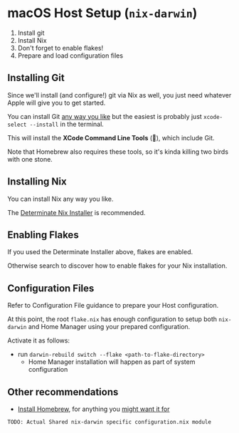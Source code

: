 # macOS Host Setup (`nix-darwin`)

1. Install git
1. Install Nix
1. Don't forget to enable flakes!
1. Prepare and load configuration files

## Installing Git

Since we'll install (and configure!) git via Nix as well, you just need whatever Apple will give you to get started.

You can install Git [any way you like](https://macpaw.com/how-to/install-git-mac) but the easiest is probably just `xcode-select --install` in the terminal.

This will install the **XCode Command Line Tools** (🤮), which include Git.

Note that Homebrew also requires these tools, so it's kinda killing two birds with one stone.

## Installing Nix

You can install Nix any way you like.

The [Determinate Nix Installer](https://github.com/DeterminateSystems/nix-installer) is recommended.

## Enabling Flakes

If you used the Determinate Installer above, flakes are enabled.

Otherwise search to discover how to enable flakes for your Nix installation.

## Configuration Files

Refer to Configuration File guidance to prepare your Host configuration.

At this point, the root `flake.nix` has enough configuration to setup both `nix-darwin` and Home Manager using your prepared configuration.

Activate it as follows:

- run `darwin-rebuild switch --flake <path-to-flake-directory>`
  - Home Manager installation will happen as part of system configuration


## Other recommendations

- [Install Homebrew](https://docs.brew.sh/Installation), for anything you [might want it for](sources/brew.md)

`TODO: Actual Shared nix-darwin specific configuration.nix module`
